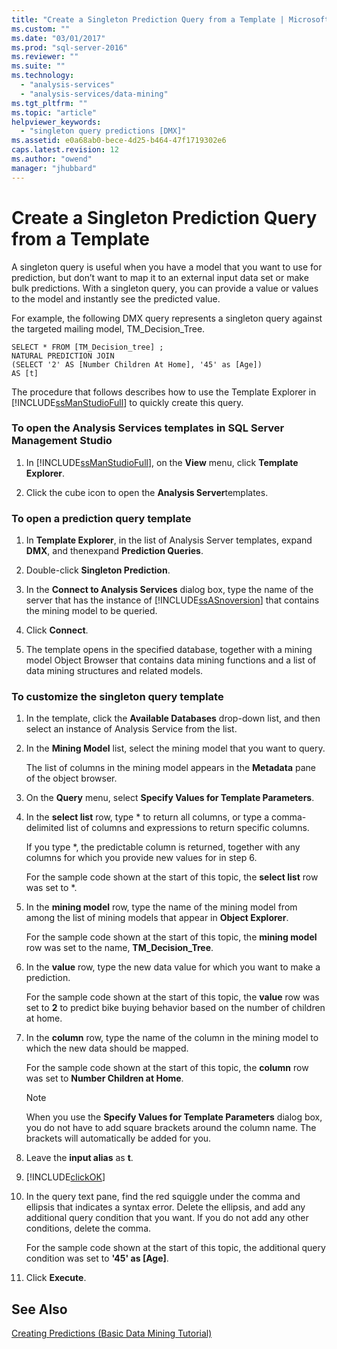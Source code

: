 ```yaml
---
title: "Create a Singleton Prediction Query from a Template | Microsoft Docs"
ms.custom: ""
ms.date: "03/01/2017"
ms.prod: "sql-server-2016"
ms.reviewer: ""
ms.suite: ""
ms.technology: 
  - "analysis-services"
  - "analysis-services/data-mining"
ms.tgt_pltfrm: ""
ms.topic: "article"
helpviewer_keywords: 
  - "singleton query predictions [DMX]"
ms.assetid: e0a68ab0-bece-4d25-b464-47f1719302e6
caps.latest.revision: 12
ms.author: "owend"
manager: "jhubbard"
---
```

# Create a Singleton Prediction Query from a Template
  A singleton query is useful when you have a model that you want to use for prediction, but don’t want to map it to an external input data set or make bulk predictions. With a singleton query, you can provide a value or values to the model and instantly see the predicted value.  
  
 For example, the following DMX query represents a singleton query against the targeted mailing model, TM_Decision_Tree.  
  
```  
SELECT * FROM [TM_Decision_tree] ;  
NATURAL PREDICTION JOIN  
(SELECT '2' AS [Number Children At Home], '45' as [Age])  
AS [t]  
```  
  
 The procedure that follows describes how to use the Template Explorer in [!INCLUDE[ssManStudioFull](../../advanced-analytics/r-services/includes/ssmanstudiofull-md.md)] to quickly create this query.  
  
### To open the Analysis Services templates in SQL Server Management Studio  
  
1.  In [!INCLUDE[ssManStudioFull](../../advanced-analytics/r-services/includes/ssmanstudiofull-md.md)], on the **View** menu, click **Template Explorer**.  
  
2.  Click the cube icon to open the **Analysis Server**templates.  
  
### To open a prediction query template  
  
1.  In **Template Explorer**, in the list of Analysis Server templates, expand **DMX**, and thenexpand **Prediction Queries**.  
  
2.  Double-click **Singleton Prediction**.  
  
3.  In the **Connect to Analysis Services** dialog box, type the name of the server that has the instance of [!INCLUDE[ssASnoversion](../../analysis-services/includes/ssasnoversion-md.md)] that contains the mining model to be queried.  
  
4.  Click **Connect**.  
  
5.  The template opens in the specified database, together with a mining model Object Browser that contains data mining functions and a list of data mining structures and related models.  
  
### To customize the singleton query template  
  
1.  In the template, click the **Available Databases** drop-down list, and then select an instance of Analysis Service from the list.  
  
2.  In the **Mining Model** list, select the mining model that you want to query.  
  
     The list of columns in the mining model appears in the **Metadata** pane of the object browser.  
  
3.  On the **Query** menu, select **Specify Values for Template Parameters**.  
  
4.  In the **select list** row, type * to return all columns, or type a comma-delimited list of columns and expressions to return specific columns.  
  
     If you type *, the predictable column is returned, together with any columns for which you provide new values for in step 6.  
  
     For the sample code shown at the start of this topic, the **select list** row was set to *.  
  
5.  In the **mining model** row, type the name of the mining model from among the list of mining models that appear in **Object Explorer**.  
  
     For the sample code shown at the start of this topic, the **mining model** row was set to the name, **TM_Decision_Tree**.  
  
6.  In the **value** row, type the new data value for which you want to make a prediction.  
  
     For the sample code shown at the start of this topic, the **value** row was set to **2** to predict bike buying behavior based on the number of children at home.  
  
7.  In the **column** row, type the name of the column in the mining model to which the new data should be mapped.  
  
     For the sample code shown at the start of this topic, the **column** row was set to **Number Children at Home**.  
  
    > [!NOTE]  
    >  When you use the **Specify Values for Template Parameters** dialog box, you do not have to add square brackets around the column name. The brackets will automatically be added for you.  
  
8.  Leave the **input alias** as **t**.  
  
9. [!INCLUDE[clickOK](../../analysis-services/data-mining/includes/clickok-md.md)]  
  
10. In the query text pane, find the red squiggle under the comma and ellipsis that indicates a syntax error. Delete the ellipsis, and add any additional query condition that you want. If you do not add any other conditions, delete the comma.  
  
     For the sample code shown at the start of this topic, the additional query condition was set to **'45' as [Age]**.  
  
11. Click **Execute**.  
  
## See Also  
 [Creating Predictions &#40;Basic Data Mining Tutorial&#41;](../Topic/Creating%20Predictions%20\(Basic%20Data%20Mining%20Tutorial\).md)  
  
  